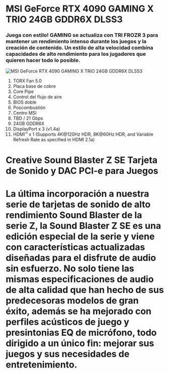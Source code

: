 # MSI GeForce RTX 4090 GAMING X TRIO 24GB GDDR6X DLSS3

### Juega con estilo! GAMING se actualiza con TRI FROZR 3 para mantener un rendimiento intenso durante los juegos y la creación de contenido. Un estilo de alta velocidad combina capacidades de alto rendimiento para los jugadores que quieren hacer todo lo posible.

![MSI GeForce RTX 4090 GAMING X TRIO 24GB GDDR6X DLSS3](https://img.pccomponentes.com/articles/1059/10594905/1720-msi-geforce-rtx-4090-gaming-x-trio-24gb-gddr6x.jpg)


1. TORX Fan 5.0
2. Placa base de cobre
3. Core Pipe
4. Control del flujo de aire
5. BIOS doble
6. Poscombustión
7. Centro MSI
8. TBD / 21 Gbps
9. 24GB GDDR6X
10. DisplayPort x 3 (v1.4a)
11. HDMI™ x 1 (Supports 4K@120Hz HDR, 8K@60Hz HDR, and Variable Refresh Rate as specified in HDMI 2.1a)

# Creative Sound Blaster Z SE Tarjeta de Sonido y DAC PCI-e para Juegos

# La última incorporación a nuestra serie de tarjetas de sonido de alto rendimiento Sound Blaster de la serie Z, la Sound Blaster Z SE es una edición especial de la serie y viene con características actualizadas diseñadas para el disfrute de audio sin esfuerzo. No solo tiene las mismas especificaciones de audio de alta calidad que han hecho de sus predecesoras modelos de gran éxito, además se ha mejorado con perfiles acústicos de juego y presintonias EQ de micrófono, todo dirigido a un único fin: mejorar sus juegos y sus necesidades de entretenimiento.